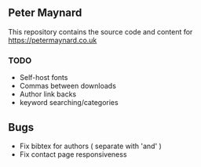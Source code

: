 ## Peter Maynard

This repository contains the source code and content for <https://petermaynard.co.uk>

### TODO
- Self-host fonts
- Commas between downloads 
- Author link backs 
- keyword searching/categories

## Bugs
- Fix bibtex for authors ( separate with 'and' )
- Fix contact page responsiveness 